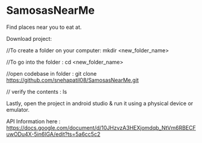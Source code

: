 # SamosasNearMe
Find places near you to eat at.

Download project:

//To create a folder on your computer:  mkdir <new_folder_name>  


//To go into the folder : cd <new_folder_name>   


//open codebase in folder : git clone https://github.com/snehapatil08/SamosasNearMe.git 


// verify the contents : ls


Lastly, open the project in android studio & run it using a physical device or emulator.

API Information here : https://docs.google.com/document/d/10JHzvzA3HEXjomdqb_NtVm6RBECFuwODu4X-5in6lGA/edit?ts=5a6cc5c2

